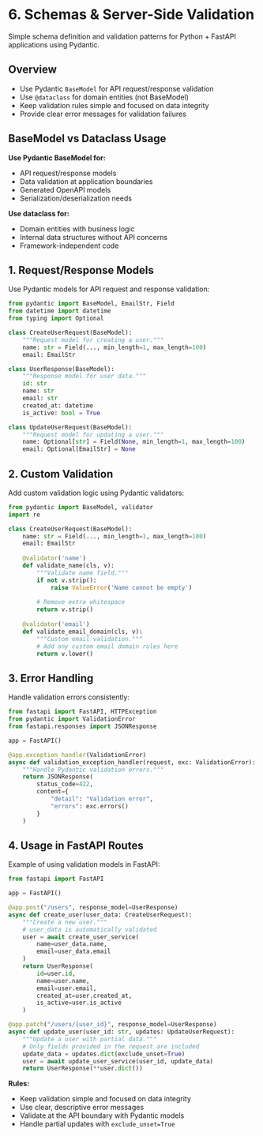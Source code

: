 # 6. Schemas & Server-Side Validation

Simple schema definition and validation patterns for Python + FastAPI applications using Pydantic.

## Overview

- Use Pydantic `BaseModel` for API request/response validation
- Use `@dataclass` for domain entities (not BaseModel)
- Keep validation rules simple and focused on data integrity  
- Provide clear error messages for validation failures

## BaseModel vs Dataclass Usage

**Use Pydantic BaseModel for:**
- API request/response models
- Data validation at application boundaries
- Generated OpenAPI models
- Serialization/deserialization needs

**Use dataclass for:**
- Domain entities with business logic
- Internal data structures without API concerns
- Framework-independent code

## 1. Request/Response Models

Use Pydantic models for API request and response validation:

```python
from pydantic import BaseModel, EmailStr, Field
from datetime import datetime
from typing import Optional

class CreateUserRequest(BaseModel):
    """Request model for creating a user."""
    name: str = Field(..., min_length=1, max_length=100)
    email: EmailStr

class UserResponse(BaseModel):
    """Response model for user data."""
    id: str
    name: str
    email: str
    created_at: datetime
    is_active: bool = True

class UpdateUserRequest(BaseModel):
    """Request model for updating a user."""
    name: Optional[str] = Field(None, min_length=1, max_length=100)
    email: Optional[EmailStr] = None
```

## 2. Custom Validation

Add custom validation logic using Pydantic validators:

```python
from pydantic import BaseModel, validator
import re

class CreateUserRequest(BaseModel):
    name: str = Field(..., min_length=1, max_length=100)
    email: EmailStr
    
    @validator('name')
    def validate_name(cls, v):
        """Validate name field."""
        if not v.strip():
            raise ValueError('Name cannot be empty')
        
        # Remove extra whitespace
        return v.strip()
    
    @validator('email')
    def validate_email_domain(cls, v):
        """Custom email validation."""
        # Add any custom email domain rules here
        return v.lower()
```

## 3. Error Handling

Handle validation errors consistently:

```python
from fastapi import FastAPI, HTTPException
from pydantic import ValidationError
from fastapi.responses import JSONResponse

app = FastAPI()

@app.exception_handler(ValidationError)
async def validation_exception_handler(request, exc: ValidationError):
    """Handle Pydantic validation errors."""
    return JSONResponse(
        status_code=422,
        content={
            "detail": "Validation error",
            "errors": exc.errors()
        }
    )
```

## 4. Usage in FastAPI Routes

Example of using validation models in FastAPI:

```python
from fastapi import FastAPI

app = FastAPI()

@app.post("/users", response_model=UserResponse)
async def create_user(user_data: CreateUserRequest):
    """Create a new user."""
    # user_data is automatically validated
    user = await create_user_service(
        name=user_data.name,
        email=user_data.email
    )
    return UserResponse(
        id=user.id,
        name=user.name,
        email=user.email,
        created_at=user.created_at,
        is_active=user.is_active
    )

@app.patch("/users/{user_id}", response_model=UserResponse)
async def update_user(user_id: str, updates: UpdateUserRequest):
    """Update a user with partial data."""
    # Only fields provided in the request are included
    update_data = updates.dict(exclude_unset=True)
    user = await update_user_service(user_id, update_data)
    return UserResponse(**user.dict())
```

**Rules:**

* Keep validation simple and focused on data integrity
* Use clear, descriptive error messages
* Validate at the API boundary with Pydantic models
* Handle partial updates with `exclude_unset=True`


